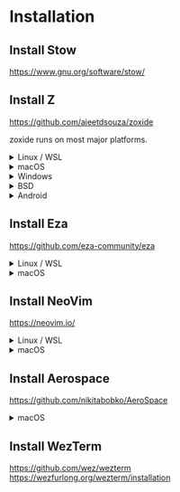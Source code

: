 # Installation

## Install Stow

https://www.gnu.org/software/stow/

## Install Z

https://github.com/ajeetdsouza/zoxide

zoxide runs on most major platforms.

   <details>
   <summary>Linux / WSL</summary>

> The recommended way to install zoxide is via the install script:
>
> ```sh
> curl -sSfL https://raw.githubusercontent.com/ajeetdsouza/zoxide/main/install.sh | sh
> ```
>
> Or, you can use a package manager:
>
> | Distribution        | Repository              | Instructions                                                                                          |
> | ------------------- | ----------------------- | ----------------------------------------------------------------------------------------------------- |
> | **_Any_**           | **[crates.io]**         | `cargo install zoxide --locked`                                                                       |
> | _Any_               | [asdf]                  | `asdf plugin add zoxide https://github.com/nyrst/asdf-zoxide.git` <br /> `asdf install zoxide latest` |
> | _Any_               | [conda-forge]           | `conda install -c conda-forge zoxide`                                                                 |
> | _Any_               | [guix]                  | `guix install zoxide`                                                                                 |
> | _Any_               | [Linuxbrew]             | `brew install zoxide`                                                                                 |
> | _Any_               | [nixpkgs]               | `nix-env -iA nixpkgs.zoxide`                                                                          |
> | Alpine Linux 3.13+  | [Alpine Linux Packages] | `apk add zoxide`                                                                                      |
> | Arch Linux          | [Arch Linux Extra]      | `pacman -S zoxide`                                                                                    |
> | CentOS 7+           | [Copr]                  | `dnf copr enable atim/zoxide` <br /> `dnf install zoxide`                                             |
> | ~Debian 11+~[^1]    | ~[Debian Packages]~     | ~`apt install zoxide`~                                                                                |
> | Devuan 4.0+         | [Devuan Packages]       | `apt install zoxide`                                                                                  |
> | Exherbo Linux       | [Exherbo packages]      | `cave resolve -x repository/rust` <br /> `cave resolve -x zoxide`                                     |
> | Fedora 32+          | [Fedora Packages]       | `dnf install zoxide`                                                                                  |
> | Gentoo              | [Gentoo Packages]       | `emerge app-shells/zoxide`                                                                            |
> | Manjaro             |                         | `pacman -S zoxide`                                                                                    |
> | openSUSE Tumbleweed | [openSUSE Factory]      | `zypper install zoxide`                                                                               |
> | ~Parrot OS~[^1]     |                         | ~`apt install zoxide`~                                                                                |
> | ~Raspbian 11+~[^1]  | ~[Raspbian Packages]~   | ~`apt install zoxide`~                                                                                |
> | Rhino Linux         | [Pacstall Packages]     | `pacstall -I zoxide-deb`                                                                              |
> | Slackware 15.0+     | [SlackBuilds]           | [Instructions][slackbuilds-howto]                                                                     |
> | Solus               | [Solus Packages]        | `eopkg install zoxide`                                                                                |
> | ~Ubuntu 21.04+~[^1] | ~[Ubuntu Packages]~     | ~`apt install zoxide`~                                                                                |
> | Void Linux          | [Void Linux Packages]   | `xbps-install -S zoxide`                                                                              |

   </details>

   <details>
   <summary>macOS</summary>

> To install zoxide, use a package manager:
>
> | Repository      | Instructions                                                                                          |
> | --------------- | ----------------------------------------------------------------------------------------------------- |
> | **[crates.io]** | `cargo install zoxide --locked`                                                                       |
> | **[Homebrew]**  | `brew install zoxide`                                                                                 |
> | [asdf]          | `asdf plugin add zoxide https://github.com/nyrst/asdf-zoxide.git` <br /> `asdf install zoxide latest` |
> | [conda-forge]   | `conda install -c conda-forge zoxide`                                                                 |
> | [MacPorts]      | `port install zoxide`                                                                                 |
> | [nixpkgs]       | `nix-env -iA nixpkgs.zoxide`                                                                          |
>
> Or, run this command in your terminal:
>
> ```sh
> curl -sSfL https://raw.githubusercontent.com/ajeetdsouza/zoxide/main/install.sh | sh
> ```

   </details>

   <details>
   <summary>Windows</summary>

> zoxide works with PowerShell, as well as shells running in Cygwin, Git
> Bash, and MSYS2.
>
> The recommended way to install zoxide is via `winget`:
>
> ```sh
> winget install ajeetdsouza.zoxide
> ```
>
> Or, you can use an alternative package manager:
>
> | Repository      | Instructions                          |
> | --------------- | ------------------------------------- |
> | **[crates.io]** | `cargo install zoxide --locked`       |
> | [Chocolatey]    | `choco install zoxide`                |
> | [conda-forge]   | `conda install -c conda-forge zoxide` |
> | [Scoop]         | `scoop install zoxide`                |
>
> If you're using Cygwin, Git Bash, or MSYS2, you can also use the install script:
>
> ```sh
> curl -sSfL https://raw.githubusercontent.com/ajeetdsouza/zoxide/main/install.sh | sh
> ```

   </details>

   <details>
   <summary>BSD</summary>

> To install zoxide, use a package manager:
>
> | Distribution  | Repository      | Instructions                    |
> | ------------- | --------------- | ------------------------------- |
> | **_Any_**     | **[crates.io]** | `cargo install zoxide --locked` |
> | DragonFly BSD | [DPorts]        | `pkg install zoxide`            |
> | FreeBSD       | [FreshPorts]    | `pkg install zoxide`            |
> | NetBSD        | [pkgsrc]        | `pkgin install zoxide`          |
>
> Or, run this command in your terminal:
>
> ```sh
> curl -sS https://raw.githubusercontent.com/ajeetdsouza/zoxide/main/install.sh | bash
> ```

   </details>

   <details>
   <summary>Android</summary>

> To install zoxide, use a package manager:
>
> | Repository | Instructions         |
> | ---------- | -------------------- |
> | [Termux]   | `pkg install zoxide` |
>
> Or, run this command in your terminal:
>
> ```sh
> curl -sS https://raw.githubusercontent.com/ajeetdsouza/zoxide/main/install.sh | bash
> ```

   </details>

## Install Eza

https://github.com/eza-community/eza

   <details>
   <summary>Linux / WSL</summary>

> | Distribution | Repository         | Instructions        |
> | ------------ | ------------------ | ------------------- |
> | **_Any_**    | **[crates.io]**    | `cargo install eza` |
> | _Any_        | [Linuxbrew]        | `brew install eza`  |
> | _Any_        | [nixpkgs]          | `nix-env -iA eza`   |
> | Arch Linux   | [Arch Linux Extra] | `pacman -S eza`     |
> | Manjaro      |                    | `pacman -S eza`     |

   </details>

   <details>
   <summary>macOS</summary>

> To install eza, use a package manager:
>
> | Repository      | Instructions        |
> | --------------- | ------------------- |
> | **[crates.io]** | `cargo install eza` |
> | **[Homebrew]**  | `brew install eza`  |
> | [MacPorts]      | `port install eza`  |
> | [nixpkgs]       | `nix-env -iA eza`   |

   </details>

## Install NeoVim

https://neovim.io/

   <details>
   <summary>Linux / WSL</summary>

> | Distribution | Repository         | Instructions                  |
> | ------------ | ------------------ | ----------------------------- |
> | Arch Linux   | [Arch Linux Extra] | `pacman -S neovim`            |
> | Manjaro      |                    | `pacman -S neovim`            |
> | Ubuntu       |                    | `sudo apt-get install neovim` |

   </details>

   <details>
   <summary>macOS</summary>

> To install NeoVim, use a package manager:
>
> | Repository     | Instructions          |
> | -------------- | --------------------- |
> | **[Homebrew]** | `brew install neovim` |
> | [MacPorts]     | `port install neovim` |

   </details>

## Install Aerospace

https://github.com/nikitabobko/AeroSpace

   <details>
   <summary>macOS</summary>

> | Repository     | Instructions                                    |
> | -------------- | ----------------------------------------------- |
> | **[Homebrew]** | `brew install --cask nikitabobko/tap/aerospace` |

   </details>

## Install WezTerm

https://github.com/wez/wezterm
https://wezfurlong.org/wezterm/installation
